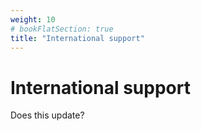 ```yaml
---
weight: 10
# bookFlatSection: true
title: "International support"
---
```


# International support
Does this update?